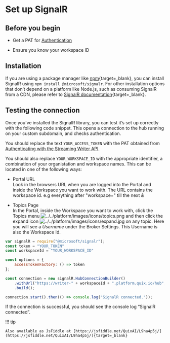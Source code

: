 # Set up SignalR

## Before you begin

  - Get a PAT for
    [Authentication](authenticate.md)

  - Ensure you know your workspace ID

## Installation

If you are using a package manager like [npm](https://www.npmjs.com/){target=_blank},
you can install SignalR using `npm install @microsoft/signalr`. For
other installation options that don’t depend on a platform like Node.js,
such as consuming SignalR from a CDN, please refer to [SignalR
documentation](https://docs.microsoft.com/en-us/aspnet/core/signalr/javascript-client?view=aspnetcore-3.1){target=_blank}.

## Testing the connection

Once you’ve installed the SignalR library, you can test it’s set up
correctly with the following code snippet. This opens a connection to
the hub running on your custom subdomain, and checks authentication.

You should replace the text `YOUR_ACCESS_TOKEN` with the PAT obtained
from [Authenticating with the Streaming Writer
API](authenticate.md).

You should also replace `YOUR_WORKSPACE_ID` with the appropriate
identifier, a combination of your organistation and workspace names.
This can be located in one of the following ways:



  - Portal URL  
    Look in the browsers URL when you are logged into the Portal and
    inside the Workspace you want to work with. The URL contains the
    workspace id. e.g everything after "workspace=" till the next *&*

  - Topics Page  
    In the Portal, inside the Workspace you want to work with, click the
    Topics menu
    ![../../platform/images/icons/topics.png](../../platform/images/icons/topics.png) and then
    click the expand icon
    ![../../platform/images/icons/expand.jpg](../../platform/images/icons/expand.jpg) on any
    topic. Here you will see a *Username* under the Broker Settings.
    This Username is also the Workspace Id.



``` javascript
var signalR = require("@microsoft/signalr");
const token = "YOUR_TOKEN"
const workspaceId = "YOUR_WORKSPACE_ID"

const options = {
    accessTokenFactory: () => token
};

const connection = new signalR.HubConnectionBuilder()
    .withUrl("https://writer-" + workspaceId + ".platform.quix.io/hub", options)
    .build();

connection.start().then(() => console.log("SignalR connected."));
```

If the connection is successful, you should see the console log “SignalR
connected”.

!!! tip 
	
	Also available as JsFiddle at [https://jsfiddle.net/QuixAI/L9ha4p5j/](https://jsfiddle.net/QuixAI/L9ha4p5j/){target=_blank}